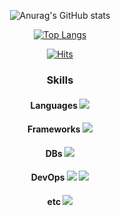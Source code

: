<div align="center">

![Anurag's GitHub stats](https://github-readme-stats.vercel.app/api?username=choikangjae&show_icons=true&theme=dark&hide=issues,contribs)

[![Top Langs](https://github-readme-stats.vercel.app/api/top-langs/?username=choikangjae&langs_count=8&theme=dark)](https://github.com/anuraghazra/github-readme-stats)

[![Hits](https://hits.seeyoufarm.com/api/count/incr/badge.svg?url=https%3A%2F%2Fgithub.com%2Fchoikangjae%2Fhit-counter&count_bg=%2379C83D&title_bg=%23555555&icon=&icon_color=%23E7E7E7&title=hits&edge_flat=false)](https://hits.seeyoufarm.com)

### __Skills__
#### Languages <img src="https://img.shields.io/badge/Java-007396?style=flat&logo=java&logoColor=white">
#### Frameworks <img src="https://img.shields.io/badge/Spring-6DB33F?style=flat&logo=Spring&logoColor=white"/>
#### DBs <img src="https://img.shields.io/badge/MariaDB-003545?style=flat&logo=MariaDB&logoColor=white"/>
#### DevOps <img src="https://img.shields.io/badge/Docker-2496ED?style=flat&logo=Docker&logoColor=white"/> <img src="https://img.shields.io/badge/Jenkins-D24939?style=flat&logo=Jenkins&logoColor=white"/>
#### etc <img src="https://img.shields.io/badge/Gradle-02303A?style=flat&logo=Gradle&logoColor=white"/>
</div>
